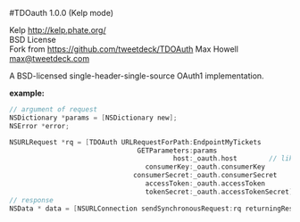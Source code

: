 #TDOauth 1.0.0 (Kelp mode)

Kelp http://kelp.phate.org/ <br/>
BSD License<br/>
Fork from https://github.com/tweetdeck/TDOAuth Max Howell <max@tweetdeck.com>


A BSD-licensed single-header-single-source OAuth1 implementation.

**example:**
```objective-c
// argument of request
NSDictionary *params = [NSDictionary new];
NSError *error;

NSURLRequest *rq = [TDOAuth URLRequestForPath:EndpointMyTickets
                                GETParameters:params
                                         host:_oauth.host        // like "api.yourdomain.com:8080/rest"
                                  consumerKey:_oauth.consumerKey
                               consumerSecret:_oauth.consumerSecret   
                                  accessToken:_oauth.accessToken
                                  tokenSecret:_oauth.accessTokenSecret];
// response
NSData * data = [NSURLConnection sendSynchronousRequest:rq returningResponse:nil error:&error];
```